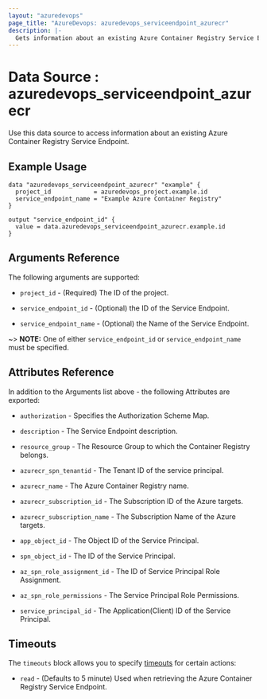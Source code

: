 ```yaml
---
layout: "azuredevops"
page_title: "AzureDevops: azuredevops_serviceendpoint_azurecr"
description: |-
  Gets information about an existing Azure Container Registry Service Endpoint. 
---
```


# Data Source : azuredevops_serviceendpoint_azurecr

Use this data source to access information about an existing Azure Container Registry Service Endpoint.

## Example Usage

```hcl
data "azuredevops_serviceendpoint_azurecr" "example" {
  project_id            = azuredevops_project.example.id
  service_endpoint_name = "Example Azure Container Registry"
}

output "service_endpoint_id" {
  value = data.azuredevops_serviceendpoint_azurecr.example.id
}
```

## Arguments Reference

The following arguments are supported:

* `project_id` - (Required) The ID of the project.

* `service_endpoint_id` - (Optional) the ID of the Service Endpoint.

* `service_endpoint_name` - (Optional) the Name of the Service Endpoint.

~> **NOTE:** One of either `service_endpoint_id` or `service_endpoint_name` must be specified.

## Attributes Reference

In addition to the Arguments list above - the following Attributes are exported:

* `authorization` - Specifies the Authorization Scheme Map.

* `description` - The Service Endpoint description.

* `resource_group` - The Resource Group to which the Container Registry belongs.

* `azurecr_spn_tenantid` - The Tenant ID of the service principal.

* `azurecr_name` - The Azure Container Registry name.

* `azurecr_subscription_id` - The Subscription ID of the Azure targets.

* `azurecr_subscription_name` - The Subscription Name of the Azure targets.

* `app_object_id` - The Object ID of the Service Principal.

* `spn_object_id` - The ID of the Service Principal.

* `az_spn_role_assignment_id` - The ID of Service Principal Role Assignment.

* `az_spn_role_permissions` - The Service Principal Role Permissions.

* `service_principal_id` - The Application(Client) ID of the Service Principal.

## Timeouts

The `timeouts` block allows you to specify [timeouts](https://developer.hashicorp.com/terraform/language/resources/syntax#operation-timeouts) for certain actions:

* `read` - (Defaults to 5 minute) Used when retrieving the Azure Container Registry Service Endpoint.
